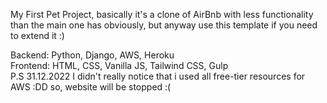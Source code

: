  My First Pet Project, basically it's a clone of AirBnb with less functionality than the main one has obviously, but anyway use this template if you need to extend it :)
 
 Backend: Python, Django, AWS, Heroku <br/>
 Frontend: HTML, CSS, Vanilla JS, Tailwind CSS, Gulp <br>
 P.S 31.12.2022 I didn't really notice that i used all free-tier resources for AWS :DD so, website will be stopped :(
